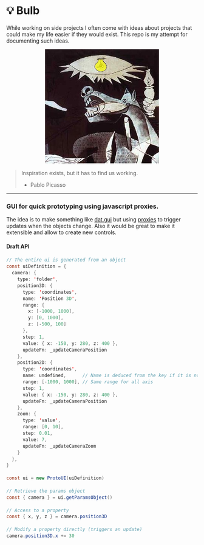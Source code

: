 # 💡 Bulb

While working on side projects I often come with ideas about projects that could make my life easier if they would exist. This repo is my attempt for documenting such ideas.

<p align="center">
    <img src="./img/bulb_logo.png" alt="Pablo Picaso's Guernica painting, cropped and highlighting the bulb" />
</p>

> Inspiration exists, but it has to find us working.
> - Pablo Picasso

---

### GUI for quick prototyping using javascript proxies.

The idea is to make something like [dat.gui](https://github.com/dataarts/dat.gui) but using [proxies](https://developer.mozilla.org/en-US/docs/Web/JavaScript/Reference/Global_Objects/Proxy) to trigger updates when the objects change. Also it would be great to make it extensible and allow to create new controls.

#### Draft API

```java
// The entire ui is generated from an object
const uiDefinition = {
  camera: {
    type: 'folder',
    position3D: {
      type: 'coordinates',
      name: 'Position 3D',
      range: {
        x: [-1000, 1000],
        y: [0, 1000],
        z: [-500, 100]
      },
      step: 1,
      value: { x: -150, y: 280, z: 400 },
      updateFn: _updateCameraPosition
    },
    position2D: {
      type: 'coordinates',
      name: undefined,      // Name is deduced from the key if it is not defined
      range: [-1000, 1000], // Same range for all axis
      step: 1,
      value: { x: -150, y: 280, z: 400 },
      updateFn: _updateCameraPosition
    },
    zoom: {
      type: 'value',
      range: [0, 10],
      step: 0.01,
      value: 7,
      updateFn: _updateCameraZoom
    }
  },
}

const ui = new ProtoUI(uiDefinition)

// Retrieve the params object
const { camera } = ui.getParamsObject()

// Access to a property
const { x, y, z } = camera.position3D

// Modify a property directly (triggers an update)
camera.position3D.x += 30
```